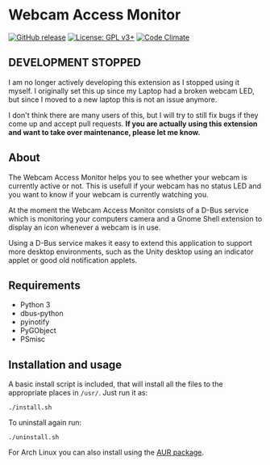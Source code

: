 Webcam Access Monitor
=====================
[![GitHub release](https://img.shields.io/github/release/phw/webcam-access-monitor.svg)](https://github.com/phw/webcam-access-monitor/releases)
[![License: GPL v3+](https://img.shields.io/badge/license-GPL%20v3%2B-blue.svg)](http://www.gnu.org/licenses/gpl-3.0)
[![Code Climate](https://codeclimate.com/github/phw/webcam-access-monitor/badges/gpa.svg)](https://codeclimate.com/github/phw/webcam-access-monitor)

DEVELOPMENT STOPPED
-------------------
I am no longer actively developing this extension as I stopped using it myself. I originally set this up since my Laptop had a broken webcam LED, but since I moved to a new laptop this is not an issue anymore.

I don't think there are many users of this, but I will try to still fix bugs if they come up and accept pull requests. **If you are actually using this extension and want to take over maintenance, please let me know.**

About
-----
The Webcam Access Monitor helps you to see whether your webcam is currently
active or not. This is usefull if your webcam has no status LED and you want
to know if your webcam is currently watching you.

At the moment the Webcam Access Monitor consists of a D-Bus service which is
monitoring your computers camera and a Gnome Shell extension to display an
icon whenever a webcam is in use.

Using a D-Bus service makes it easy to extend this application to support
more desktop environments, such as the Unity desktop using an indicator applet
or good old notification applets.


Requirements
------------

* Python 3
* dbus-python
* pyinotify
* PyGObject
* PSmisc


Installation and usage
----------------------
A basic install script is included, that will install all the files to the
appropriate places in `/usr/`. Just run it as:

    ./install.sh

To uninstall again run:

    ./uninstall.sh

For Arch Linux you can also install using the
[AUR package](https://aur.archlinux.org/packages/webcam-access-monitor/).
